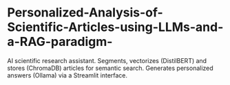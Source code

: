 # Personalized-Analysis-of-Scientific-Articles-using-LLMs-and-a-RAG-paradigm-
AI scientific research assistant. Segments, vectorizes (DistilBERT) and stores (ChromaDB) articles for semantic search. Generates personalized answers (Ollama) via a Streamlit interface.
